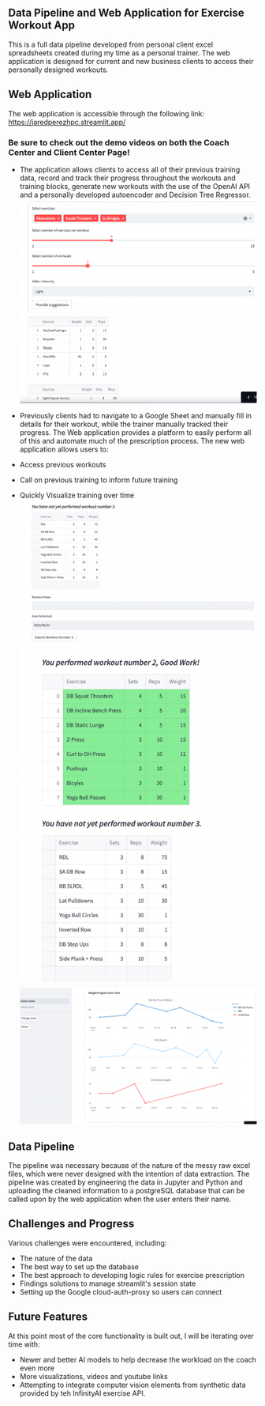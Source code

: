 ## Data Pipeline and Web Application for Exercise Workout App
This is a full data pipeline developed from personal client excel spreadsheets created during my time as a personal trainer. The web application is designed for current and new business clients to access their personally designed workouts.

## Web Application
The web application is accessible through the following link: https://jaredperezhpc.streamlit.app/

### Be sure to check out the demo videos on both the Coach Center and Client Center Page!
  - The application allows clients to access all of their previous training data, record and track their progress throughout the workouts and   training blocks, generate new workouts with the use of the OpenAI API and a personally developed autoencoder and Decision Tree Regressor.
   ![user workout](./images/prescription_reccomender.png "Prescription Reccomender")

  - Previously clients had to navigate to a Google Sheet and manually fill in details for their workout, while the trainer manually tracked their progress. The Web application provides a platform to easily perform all of this and automate much of the prescription process. The new web application allows users to:
  - Access previous workouts
  - Call on previous training to inform future training
  - Quickly Visualize training over time
 ![user workout](./images/unsubmitted_workout.png "Unsubmitted Workout")
 ![user workout](./images/submitted_workout.png "Submitted Workout")
 ![user workout](./images/weight_over_time.png "Weight Over Time")

## Data Pipeline
The pipeline was necessary because of the nature of the messy raw excel files, which were never designed with the intention of data extraction. The pipeline was created by engineering the data in Jupyter and Python and uploading the cleaned information to a postgreSQL database that can be called upon by the web application when the user enters their name. 


## Challenges and Progress
Various challenges were encountered, including: 
  - The nature of the data 
  - The best way to set up the database 
  - The best approach to developing logic rules for exercise prescription 
  - Findings solutions to manage streamlit's session state 
  - Setting up the Google cloud-auth-proxy so users can connect

## Future Features
At this point most of the core functionality is built out, I will be iterating over time with:
- Newer and better AI models to help decrease the workload on the coach even more
- More visualizations, videos and youtube links 
- Attempting to integrate computer vision elements from synthetic data provided by teh InfinityAI exercise API.
